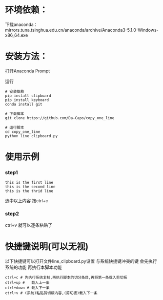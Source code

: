 # 环境依赖：
下载anaconda： mirrors.tuna.tsinghua.edu.cn/anaconda/archive/Anaconda3-5.1.0-Windows-x86_64.exe

# 安装方法：

打开Anaconda Prompt 

运行
```
# 安装依赖
pip install clipboard
pip install keyboard
conda install git

# 下载脚本
git clone https://github.com/Da-Capo/copy_one_line

# 运行脚本
cd copy_one_line
python line_clipboard.py
```

# 使用示例
### step1
```
this is the first line
this is the second line
this is the thrid line
```
选中以上内容  按ctrl+c

### step2
ctrl+v 就可以逐条粘贴了


# 快捷键说明(可以无视)
以下快捷键可以打开文件line_clipboard.py设置
与系统快捷键冲突的键 会先执行系统的功能 再执行本脚本功能
```
ctrl+c # 先执行系统复制,再执行脚本的切分条目,再将第一条载入剪切板
ctrl+up #   载入上一条
ctrl+down # 载入下一条
ctrl+v # (系统)粘贴剪切板内容,(剪切板)载入下一条
```
